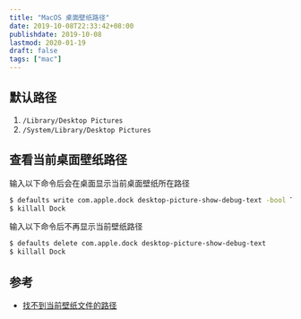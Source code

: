 ```yaml
---
title: "MacOS 桌面壁纸路径"
date: 2019-10-08T22:33:42+08:00
publishdate: 2019-10-08
lastmod: 2020-01-19
draft: false
tags: ["mac"]
---
```


## 默认路径

1. `/Library/Desktop Pictures`
2. `/System/Library/Desktop Pictures`

## 查看当前桌面壁纸路径

输入以下命令后会在桌面显示当前桌面壁纸所在路径

```bash
$ defaults write com.apple.dock desktop-picture-show-debug-text -bool TRUE
$ killall Dock
```

输入以下命令后不再显示当前壁纸路径

```bash
$ defaults delete com.apple.dock desktop-picture-show-debug-text
$ killall Dock
```

## 参考

- [找不到当前壁纸文件的路径](https://www.macx.cn/thread-2098621-1-1.html)
